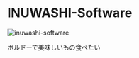# INUWASHI-Software

![inuwashi-software](https://user-images.githubusercontent.com/47915291/234068618-a54763d4-f8af-40d6-95e4-c189a96f8ecc.png)

ボルドーで美味しいもの食べたい
